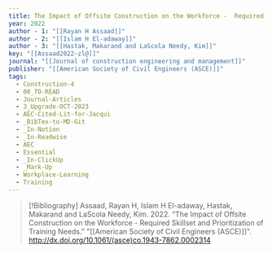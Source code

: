```yaml
---
title: The Impact of Offsite Construction on the Workforce -  Required Skillset and Prioritization of Training Needs
year: 2022
author - 1: "[[Rayan H Assaad]]"
author - 2: "[[Islam H El-adaway]]"
author - 3: "[[Hastak, Makarand and LaScola Needy, Kim]]"
key: "[[Assaad2022-zl@]]"
journal: "[[Journal of construction engineering and management]]"
publisher: "[[American Society of Civil Engineers (ASCE)]]"
tags:
  - Construction-4
  - 00_TO-READ
  - Journal-Articles
  - 3_Upgrade-OCT-2023
  - AEC-Cited-Lit-for-Jacqui
  - _BibTex-to-MD-Git
  - _In-Notion
  - _In-Readwise
  - AEC
  - Essential
  - _In-ClickUp
  - _Mark-Up
  - Workplace-Learning
  - Training
---
```


> [!Bibliography]
> Assaad, Rayan H, Islam H El-adaway, Hastak, Makarand and LaScola Needy, Kim. 2022. “The Impact of Offsite Construction on the Workforce -  Required Skillset and Prioritization of Training Needs.” "[[American Society of Civil Engineers (ASCE)]]". http://dx.doi.org/10.1061/(asce)co.1943-7862.0002314
